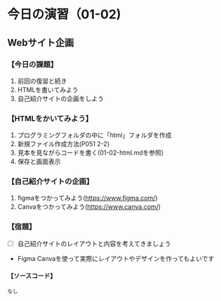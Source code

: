 # 今日の演習（01-02)

## Webサイト企画

### **【今日の課題】**

  1. 前回の復習と続き
  2. HTMLを書いてみよう
  3. 自己紹介サイトの企画をしよう

### **【HTMLをかいてみよう】**

  1. プログラミングフォルダの中に「html」フォルダを作成
  2. 新規ファイル作成方法(P051 2-2)
  3. 見本を見ながらコードを書く(01-02-html.mdを参照)
  4. 保存と画面表示

### **【自己紹介サイトの企画】**

  1. figmaをつかってみよう(https://www.figma.com/)
  2. Canvaをつかってみよう(https://www.canva.com/)

### **【宿題】**

- [ ] 自己紹介サイトのレイアウトと内容を考えてきましょう
- Figma Canvaを使って実際にレイアウトやデザインを作ってもよいです
  
#### **【ソースコード】**

```html
なし

```

<!-- #### **【結果】**   -->

<!-- - [ ] 実行して、「リスト一覧」の文字が表示されること   -->

<!-- ![結果](img/01_result.png) -->

